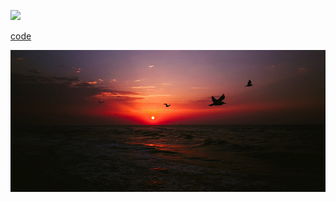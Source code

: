 ![](https://img-blog.csdnimg.cn/20210425151251863.jpg?x-oss-process=image/watermark,type_ZmFuZ3poZW5naGVpdGk,shadow_10,text_aHR0cHM6Ly9ibG9nLmNzZG4ubmV0L3FxXzUxMzkyMTEy,size_16,color_FFFFFF,t_70)

[code](code.md)

![abc](sky.jpg)

